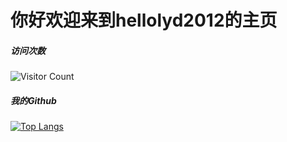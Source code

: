 # 你好欢迎来到hellolyd2012的主页

##### 访问次数
![Visitor Count](https://profile-counter.glitch.me/hellolyd2012/count.svg)

##### 我的Github
[![Top Langs](https://github-readme-stats.vercel.app/api/top-langs/?username=hellolyd2012)](https://github.com/hellolyd2012/github-readme-stats)

